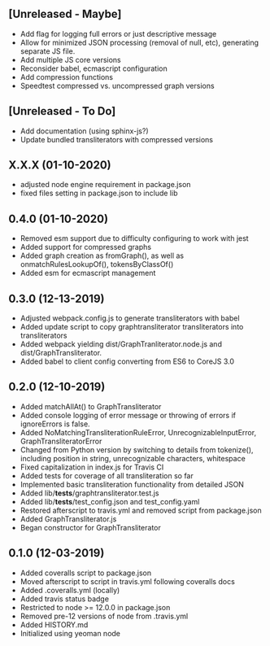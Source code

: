 [Unreleased - Maybe]
--------------------
* Add flag for logging full errors or just descriptive message
* Allow for minimized JSON processing (removal of null, etc), generating separate JS file.
* Add multiple JS core versions
* Reconsider babel, ecmascript configuration
* Add compression functions
* Speedtest compressed vs. uncompressed graph versions

[Unreleased - To Do]
--------------------
* Add documentation (using sphinx-js?)
* Update bundled transliterators with compressed versions

X.X.X (01-10-2020)
------------------
* adjusted node engine requirement in package.json
* fixed files setting in package.json to include lib

0.4.0 (01-10-2020)
------------------
* Removed esm support due to difficulty configuring to work with jest
* Added support for compressed graphs
* Added graph creation as fromGraph(), as well as onmatchRulesLookupOf(), tokensByClassOf()
* Added esm for ecmascript management


0.3.0 (12-13-2019)
------------------
* Adjusted webpack.config.js to generate transliterators with babel
* Added update script to copy graphtransliterator transliterators into transliterators
* Added webpack yielding dist/GraphTranliterator.node.js and 
  dist/GraphTransliterator.
* Added babel to client config converting from ES6 to CoreJS 3.0

0.2.0 (12-10-2019)
------------------
* Added matchAllAt() to GraphTransliterator
* Added console logging of error message or throwing of errors if 
  ignoreErrors is false. 
* Added NoMatchingTransliterationRuleError, UnrecognizableInputError,
  GraphTransliteratorError
* Changed from Python version by switching to details from tokenize(),
  including position in string, unrecognizable characters, whitespace
* Fixed capitalization in index.js for Travis CI
* Added tests for coverage of all transliteration so far
* Implemented basic transliteration functionality from detailed JSON
* Added lib/__tests__/graphtransliterator.test.js
* Added lib/__tests__/test_config.json and test_config.yaml
* Restored afterscript to travis.yml and removed script from package.json
* Added GraphTransliterator.js
* Began constructor for GraphTransliterator

0.1.0 (12-03-2019)
------------------

* Added coveralls script to package.json
* Moved afterscript to script in travis.yml following coveralls docs
* Added .coveralls.yml (locally)
* Added travis status badge
* Restricted to node >= 12.0.0 in package.json
* Removed pre-12 versions of node from .travis.yml
* Added HISTORY.md
* Initialized using yeoman node

